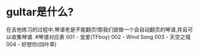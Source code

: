 # gultar是什么?
在吉他练习的过程中,琴谱老是不能翻页!那我们就做一个会自动翻页的琴谱,并且可以收集琴谱.
#琴谱对应表
001 - 宠爱(TFboy)
002 - Wind Song
003 - 天空之城
004 - 好想你(四叶草)